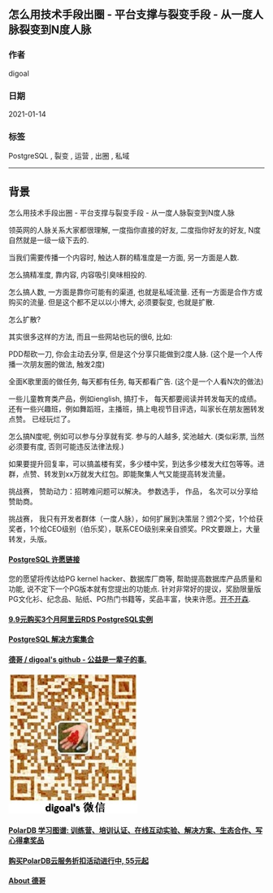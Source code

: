## 怎么用技术手段出圈 - 平台支撑与裂变手段 - 从一度人脉裂变到N度人脉  
      
### 作者      
digoal      
      
### 日期      
2021-01-14       
      
### 标签      
PostgreSQL , 裂变 , 运营 , 出圈 , 私域    
      
----      
      
## 背景   
怎么用技术手段出圈 - 平台支撑与裂变手段 - 从一度人脉裂变到N度人脉  
  
领英网的人脉关系大家都很理解, 一度指你直接的好友, 二度指你好友的好友, N度自然就是一级一级下去的.  
  
当我们需要传播一个内容时, 触达人群的精准度是一方面, 另一方面是人数.  
  
怎么搞精准度, 靠内容, 内容吸引臭味相投的.  
  
怎么搞人数, 一方面是靠你可能有的渠道, 也就是私域流量. 还有一方面是合作方或购买的流量. 但是这个都不足以以小博大, 必须要裂变, 也就是扩散.   
  
怎么扩散?  
  
其实很多这样的方法, 而且一些网站也玩的很6, 比如:  
  
PDD帮砍一刀, 你会主动去分享, 但是这个分享只能做到2度人脉. (这个是一个人传播一次朋友圈的做法, 触发2度)  
  
全面K歌里面的做任务, 每天都有任务, 每天都看广告. (这个是一个人看N次的做法)  
  
一些儿童教育类产品，例如ienglish, 搞打卡， 每天都要阅读并转发每天的成绩。还有一些兴趣班，例如舞蹈班，主播班，搞上电视节目评选，叫家长在朋友圈转发点赞。 已经玩烂了。    
  
怎么搞N度呢, 例如可以参与分享就有奖. 参与的人越多, 奖池越大. (类似彩票, 当然必须要有度, 否则可能违反法律法规.)  
  
如果要提升回复率，可以搞盖楼有奖，多少楼中奖，到达多少楼发大红包等等。进群，点赞、转发到xx万就发大红包。即能聚集人气又能提高转发流量。        
  
挑战赛， 赞助动力：招聘难问题可以解决。 参数选手， 作品， 名次可以分享给赞助商。   
  
挑战赛， 我只有开发者群体（一度人脉），如何扩展到决策层？颁2个奖，1个给获奖者，1个给CEO级别（伯乐奖），联系CEO级别来亲自颁奖。PR文要跟上，大量转发，头版。   
  
  
#### [PostgreSQL 许愿链接](https://github.com/digoal/blog/issues/76 "269ac3d1c492e938c0191101c7238216")
您的愿望将传达给PG kernel hacker、数据库厂商等, 帮助提高数据库产品质量和功能, 说不定下一个PG版本就有您提出的功能点. 针对非常好的提议，奖励限量版PG文化衫、纪念品、贴纸、PG热门书籍等，奖品丰富，快来许愿。[开不开森](https://github.com/digoal/blog/issues/76 "269ac3d1c492e938c0191101c7238216").  
  
  
#### [9.9元购买3个月阿里云RDS PostgreSQL实例](https://www.aliyun.com/database/postgresqlactivity "57258f76c37864c6e6d23383d05714ea")
  
  
#### [PostgreSQL 解决方案集合](https://yq.aliyun.com/topic/118 "40cff096e9ed7122c512b35d8561d9c8")
  
  
#### [德哥 / digoal's github - 公益是一辈子的事.](https://github.com/digoal/blog/blob/master/README.md "22709685feb7cab07d30f30387f0a9ae")
  
  
![digoal's wechat](../pic/digoal_weixin.jpg "f7ad92eeba24523fd47a6e1a0e691b59")
  
  
#### [PolarDB 学习图谱: 训练营、培训认证、在线互动实验、解决方案、生态合作、写心得拿奖品](https://www.aliyun.com/database/openpolardb/activity "8642f60e04ed0c814bf9cb9677976bd4")
  
  
#### [购买PolarDB云服务折扣活动进行中, 55元起](https://www.aliyun.com/activity/new/polardb-yunparter?userCode=bsb3t4al "e0495c413bedacabb75ff1e880be465a")
  
  
#### [About 德哥](https://github.com/digoal/blog/blob/master/me/readme.md "a37735981e7704886ffd590565582dd0")
  
